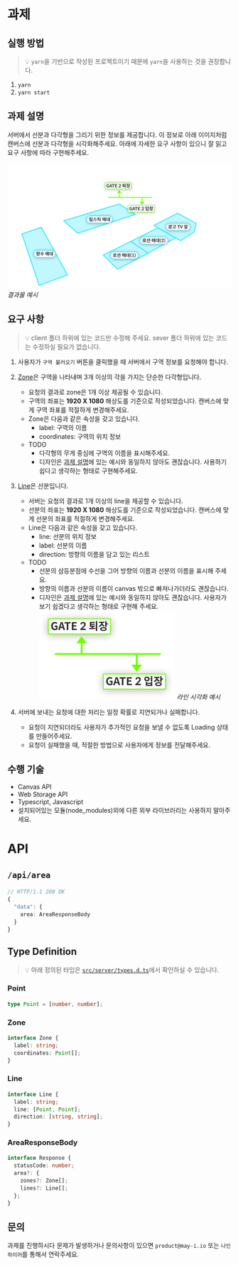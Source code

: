 # 과제

## 실행 방법

> :bulb: `yarn`을 기반으로 작성된 프로젝트이기 때문에 `yarn`을 사용하는 것을 권장합니다.

1. `yarn`
2. `yarn start`

## 과제 설명

서버에서 선분과 다각형을 그리기 위한 정보를 제공합니다. 이 정보로 아래 이미지처럼 캔버스에 선분과 다각형을 시각화해주세요.
아래에 자세한 요구 사항이 있으니 잘 읽고 요구 사항에 따라 구현해주세요.

![결과물 예시]('./../images/result.jpg)
_결과물 예시_

## 요구 사항

> :bulb: client 폴더 하위에 있는 코드만 수정해 주세요. sever 폴더 하위에 있는 코드는 수정하실 필요가 없습니다.

1. 사용자가 `구역 불러오기` 버튼을 클릭했을 때 서버에서 구역 정보를 요청해야 합니다.

2. [Zone](#zone)은 구역을 나타내며 3개 이상의 각을 가지는 단순한 다각형입니다.
   - 요청의 결과로 zone은 1개 이상 제공될 수 있습니다.
   - 구역의 좌표는 **1920 X 1080** 해상도를 기준으로 작성되었습니다. 캔버스에 맞게 구역 좌표를 적절하게 변경해주세요.
   - Zone은 다음과 같은 속성을 갖고 있습니다.
     - label: 구역의 이름
     - coordinates: 구역의 위치 정보
   - TODO
     - 다각형의 무게 중심에 구역의 이름을 표시해주세요.
     - 디자인은 [과제 설명](#과제-설명)에 있는 예시와 동일하지 않아도 괜찮습니다. 사용하기 쉽다고 생각하는 형태로 구현해주세요.

3. [Line](#line)은 선분입니다.
   - 서버는 요청의 결과로 1개 이상의 line을 제공할 수 있습니다.
   - 선분의 좌표는 **1920 X 1080** 해상도를 기준으로 작성되었습니다. 캔버스에 맞게 선분의 좌표를 적절하게 변경해주세요.
   - Line은 다음과 같은 속성을 갖고 있습니다.
     - line: 선분의 위치 정보
     - label: 선분의 이름
     - direction: 방향의 이름을 담고 있는 리스트
   - TODO
     - 선분의 삼등분점에 수선을 그어 방향의 이름과 선분의 이름을 표시해 주세요.
     - 방향의 이름과 선분의 이름이 canvas 밖으로 빠져나가더라도 괜찮습니다.
     - 디자인은 [과제 설명](#과제-설명)에 있는 예시와 동일하지 않아도 괜찮습니다. 사용자가 보기 쉽겠다고 생각하는 형태로 구현해 주세요.
       ![라인 시각화 예시](./images/line_reference.jpg)
       _라인 시각화 예시_

4. 서버에 보내는 요청에 대한 처리는 일정 확률로 지연되거나 실패합니다.
   - 요청이 지연되더라도 사용자가 추가적인 요청을 보낼 수 없도록 Loading 상태를 만들어주세요.
   - 요청이 실패했을 때, 적절한 방법으로 사용자에게 정보를 전달해주세요.

## 수행 기술

- Canvas API
- Web Storage API
- Typescript, Javascript
- 설치되어있는 모듈(node_modules)외에 다른 외부 라이브러리는 사용하지 말아주세요.

# API

## `/api/area`

```typescript
// HTTP/1.1 200 OK
{
  "data": {
    area: AreaResponseBody
  }
}
```

## Type Definition

> :bulb: 아래 정의된 타입은 [`src/server/types.d.ts`](./src/server/types.d.ts)에서 확인하실 수 있습니다.

### Point

```typescript
type Point = [number, number];
```

### Zone

```typescript
interface Zone {
  label: string;
  coordinates: Point[];
}
```

### Line

```typescript
interface Line {
  label: string;
  line: [Point, Point];
  direction: [string, string];
}
```

### AreaResponseBody

```typescript
interface Response {
  statusCode: number;
  area?: {
    zones?: Zone[];
    lines?: Line[];
  };
}
```

## 문의

과제를 진행하시다 문제가 발생하거나 문의사항이 있으면 `product@may-i.io` 또는 `나인하이어`를 통해서 연락주세요.
